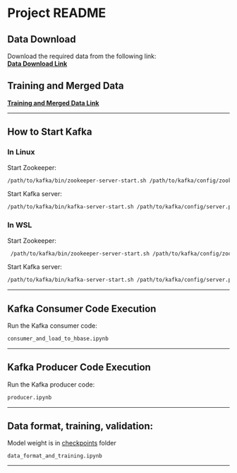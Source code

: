 # Project README  

## Data Download  
Download the required data from the following link:  
[**Data Download Link**](https://data.ibb.gov.tr/dataset/hourly-public-transport-data-set)  

## Training and Merged Data  
[**Training and Merged Data Link**](https://www.kaggle.com/datasets/alihanyaln/istanbul-public-transportation-dataset)  

---

## How to Start Kafka  

### In Linux  
Start Zookeeper:
 ```bash
/path/to/kafka/bin/zookeeper-server-start.sh /path/to/kafka/config/zookeeper.properties  
```
Start Kafka server:  
```bash
/path/to/kafka/bin/kafka-server-start.sh /path/to/kafka/config/server.properties  
```

### In WSL  
Start Zookeeper:  
 ```bash
  /path/to/kafka/bin/zookeeper-server-start.sh /path/to/kafka/config/zookeeper.properties 
   ```
Start Kafka server:  
```bash
/path/to/kafka/bin/kafka-server-start.sh /path/to/kafka/config/server.properties   
```
---

## Kafka Consumer Code Execution  

Run the Kafka consumer code:  
```bash
consumer_and_load_to_hbase.ipynb  
```
---

## Kafka Producer Code Execution  

Run the Kafka producer code:  
```bash
producer.ipynb  
```
---

## Data format, training, validation: 

  
Model weight is in [checkpoints](https://github.com/tuncismail/Big_data_metro_project/tree/main/checkpoints) folder
```
data_format_and_training.ipynb  
```
---


